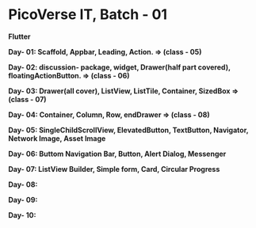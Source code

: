 # PicoVerse IT, Batch - 01
<b> Flutter

Day- 01: Scaffold, Appbar, Leading, Action. => (class - 05) <p>
Day- 02: discussion- package, widget, Drawer(half part covered), floatingActionButton. => (class - 06) <p>
Day- 03: Drawer(all cover), ListView, ListTile, Container, SizedBox => (class - 07) <p>
Day- 04: Container, Column, Row, endDrawer => (class - 08) <p>
Day- 05: SingleChildScrollView, ElevatedButton, TextButton, Navigator, Network Image, Asset Image <p>
Day- 06: Buttom Navigation Bar, Button, Alert Dialog, Messenger <p>
Day- 07: ListView Builder, Simple form, Card, Circular Progress <p>
Day- 08: <p>
Day- 09: <p>
Day- 10: <p>

